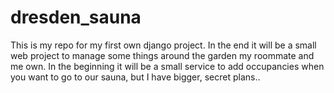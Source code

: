 # dresden_sauna

This is my repo for my first own django project. In the end it will be a small web project to manage some things around the garden my roommate and me own. In the beginning it will be a small service to add occupancies when you want to go to our sauna, but I have bigger, secret plans..
